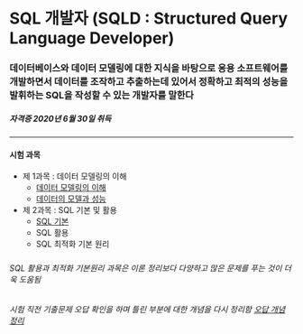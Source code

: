 # SQL 개발자 (SQLD : Structured Query Language Developer)
### 데이터베이스와 데이터 모델링에 대한 지식을 바탕으로 응용 소프트웨어를 개발하면서 데이터를 조작하고 추출하는데 있어서 정확하고 최적의 성능을 발휘하는 SQL을 작성할 수 있는 개발자를 말한다
##### 자격증 2020년 6월 30일 취득
---
#### 시험 과목
- 제 1과목 : 데이터 모델링의 이해
  + [데이터 모델링의 이해](https://github.com/datajudy20/TIL/blob/main/Certificate/SQLD/1-1_%EB%8D%B0%EC%9D%B4%ED%84%B0%EB%AA%A8%EB%8D%B8%EB%A7%81%EC%9D%B4%ED%95%B4.pdf)
  + [데이터의 모델과 성능](https://github.com/datajudy20/TIL/blob/main/Certificate/SQLD/1-2_%EB%8D%B0%EC%9D%B4%ED%84%B0%EB%AA%A8%EB%8D%B8%EA%B3%BC%EC%84%B1%EB%8A%A5.pdf)
- 제 2과목 : SQL 기본 및 활용
  + [SQL 기본](https://github.com/datajudy20/TIL/blob/main/Certificate/SQLD/2-1_SQL%EA%B8%B0%EB%B3%B8.pdf)
  + SQL 활용
  + SQL 최적화 기본 원리
  
###
###### SQL 활용과 최적화 기본원리 과목은 이론 정리보다 다양하고 많은 문제를 푸는 것이 더욱 도움됨
###### 시험 직전 기출문제 오답 확인을 하며 틀린 부분에 대한 개념을 다시 정리함 [오답 개념 정리](https://github.com/datajudy20/TIL/blob/main/Certificate/SQLD/%EC%98%A4%EB%8B%B5%20%EA%B0%9C%EB%85%90%20%EC%A0%95%EB%A6%AC.pdf)
